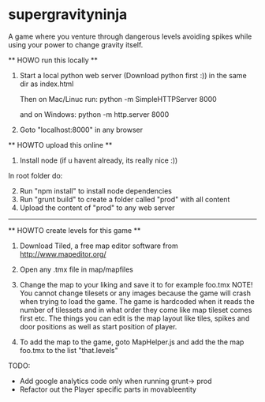 # supergravityninja
A game where you venture through dangerous levels avoiding spikes while using your power to change gravity itself.

** HOWO run this locally **

1. Start a local python web server (Download python first :)) in the same dir as index.html

	Then on Mac/Linuc run:
		python -m SimpleHTTPServer 8000 

	and on Windows:
		python -m http.server 8000

2. Goto "localhost:8000" in any browser

** HOWTO upload this online **

1. Install node (if u havent already, its really nice :))

In root folder do:

2. Run "npm install" to install node dependencies
3. Run "grunt build" to create a folder called "prod" with all content
4. Upload the content of "prod" to any web server

***

** HOWTO create levels for this game **

1. Download Tiled, a free map editor software from http://www.mapeditor.org/

2. Open any .tmx file in map/mapfiles

3. Change the map to your liking and save it to for example foo.tmx 
	NOTE! You cannot change tilesets or any images because the game will crash when trying to load
	the game. The game is hardcoded when it reads the number of tilessets and in what order they come
	like map tileset comes first etc. The things you can edit is the map layout like tiles, spikes and door positions as well as start position of player. 

4. To add the map to the game, goto MapHelper.js and add the the map foo.tmx to the list "that.levels" 

TODO:

* Add google analytics code only when running grunt-> prod
* Refactor out the Player specific parts in movableentity
